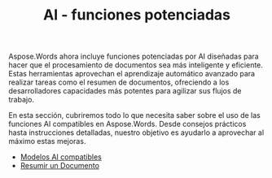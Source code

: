 ﻿---
title: AI - funciones potenciadas
second_title: Aspose.Words por .NET
articleTitle: AI - funciones potenciadas
linktitle: AI - funciones potenciadas
type: docs
weight: 35
description: "Aspose.Words para .NET presenta herramientas impulsadas por AI como el resumen de documentos para aumentar la eficiencia. Aprenda a usar las funciones potenciadas por AI con consejos y orientación detallada."
url: /es/net/ai-powered-features/
timestamp: 2024-11-26-12-00-00
---

Aspose.Words ahora incluye funciones potenciadas por AI diseñadas para hacer que el procesamiento de documentos sea más inteligente y eficiente. Estas herramientas aprovechan el aprendizaje automático avanzado para realizar tareas como el resumen de documentos, ofreciendo a los desarrolladores capacidades más potentes para agilizar sus flujos de trabajo.

En esta sección, cubriremos todo lo que necesita saber sobre el uso de las funciones AI compatibles en Aspose.Words. Desde consejos prácticos hasta instrucciones detalladas, nuestro objetivo es ayudarlo a aprovechar al máximo estas mejoras.

* [Modelos AI compatibles](/words/net/supported-ai-models/)
* [Resumir un Documento](/words/net/summarize-a-document/)

